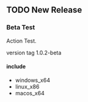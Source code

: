 ## TODO New Release

### Beta Test

Action Test.

version tag 1.0.2-beta

#### include

- windows_x64
- linux_x86
- macos_x64
